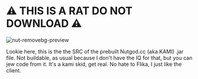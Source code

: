 # ⚠️ THIS IS A RAT **DO NOT DOWNLOAD** ⚠️

![nut-removebg-preview](https://user-images.githubusercontent.com/90464553/138902788-569ee577-496b-4a7a-9a96-3e2b94eaf546.png)

Lookie here, this is the the SRC of the prebuilt Nutgod.cc (aka KAMI) .jar file. Not buildable, as usual because I don't have the IQ for that, but you can jew code from it. It's a kami skid, get real. No hate to Flika, I just like the client.
